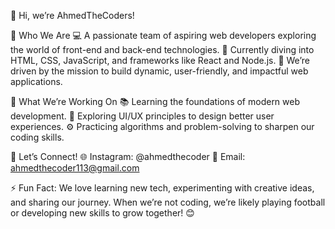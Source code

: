 👋 Hi, we’re AhmedTheCoders!

🌟 Who We Are
💻 A passionate team of aspiring web developers exploring the world of front-end and back-end technologies.
🌱 Currently diving into HTML, CSS, JavaScript, and frameworks like React and Node.js.
🚀 We’re driven by the mission to build dynamic, user-friendly, and impactful web applications.

🎯 What We’re Working On
📚 Learning the foundations of modern web development.
🎨 Exploring UI/UX principles to design better user experiences.
⚙️ Practicing algorithms and problem-solving to sharpen our coding skills.

💬 Let’s Connect!
🌐 Instagram: @ahmedthecoder
📧 Email: ahmedthecoder113@gmail.com

⚡ Fun Fact:
We love learning new tech, experimenting with creative ideas, and sharing our journey.
When we’re not coding, we’re likely playing football or developing new skills to grow together! 😊

